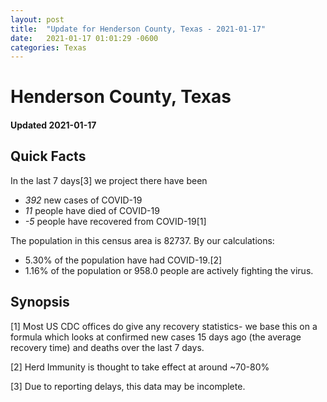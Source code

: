 ```yaml
---
layout: post
title:  "Update for Henderson County, Texas - 2021-01-17"
date:   2021-01-17 01:01:29 -0600
categories: Texas
---
```


# Henderson County, Texas
#### Updated 2021-01-17

## Quick Facts

In the last 7 days[3] we project there have been
- *392* new cases of COVID-19
- *11* people have died of COVID-19
- *-5* people have recovered from COVID-19[1]

The population in this census area is 82737. By our calculations:
- 5.30% of the population have had COVID-19.[2]
- 1.16% of the population or 958.0 people are actively fighting the virus.

## Synopsis




[1] Most US CDC offices do give any recovery statistics- we base this on a formula which looks at confirmed new cases
15 days ago (the average recovery time) and deaths over the last 7 days.

[2] Herd Immunity is thought to take effect at around ~70-80%

[3] Due to reporting delays, this data may be incomplete.
 
    